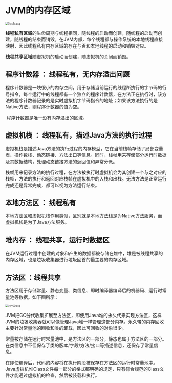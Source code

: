 # JVM的内存区域

<img src="https://s.im5i.com/2021/04/15/Gwa4q.png" alt="Gwa4q.png" style="zoom: 50%;" />

​	**线程私有区域**的生命周期与线程相同，随线程的启动而创建，随线程的启动而创建，随线程的结束而销毁。在JVM内部，每个线程都与操作系统的本地线程直接映射，因此线程私有内存区域的存在与否和本地线程的启动和销毁对应。

​	**线程共享区域**随虚拟机的启动而创建，随虚拟机的关闭而销毁。

##  程序计数器 ： 线程私有，无内存溢出问题

​		程序计数器是一块很小的内存空间，用于存储当前运行的线程所执行的字节码的行号指令，每个运行中的线程都有一个独立的程序计数器，在方法正在执行时，该方法的程序计数器记录的是实时虚拟机字节码指令的地址；如果该方法执行的是Native方法，则程序计数器的值为空。

​		程序计数器是唯一没有内存溢出的区域。

## 虚拟机栈 ： 线程私有，描述Java方法的执行过程

​		虚拟机栈是描述Java方法的执行过程的内存模型，它在当前栈帧存储了局部变量表、操作数栈、动态链接、方法出口等信息。同时，栈帧用来存储部分运行时数据及其数据结构，处理动态链接方法的返回值和异常分派。

​		栈帧用来记录方法的执行过程，在方法被执行时虚拟机会为其创建一个与之对应的栈帧，方法的执行和返回对应栈帧在虚拟机中的入栈和出栈。无法方法是正常运行完成还是异常完成，都可以视为方法运行结束。

## 本地方法区 ： 线程私有

​		本地方法区和虚拟机栈作用类似，区别就是本地方法栈是为Native方法服务，而虚拟机栈是为了Java方法服务。

## 堆内存 ： 线程共享，运行时数据区

​		在JVM运行过程中创建的对象和产生的数据都被存储在堆中，堆是被线程共享的内存区域，也是垃圾收集器进行垃圾回首的最主要的内存区域。

## 方法区 ：线程共享

​		方法区用于存储常量、静态变量、类信息、即时编译器编译后的机器码、运行时常量池等数据。如下图所示：

<img src="https://s.im5i.com/2021/04/15/Gwy0D.png" alt="Gwy0D.png" style="zoom: 50%;" />

​		JVM把GC分代收集扩展至方法区，即使用Java堆的永久代来实现方法区，这样JVM的垃圾收集器就可以像管理Java堆一样管理这部分内存。永久带的内存回收主要针对常量池的回收和类的卸载，因此可回收的对象很少。

​		常量被存储在运行时常量池中，是方法区的一部分。静态也属于方法区的一部分。在类信息中不但保存了类的版本/字段/方法/接口等描述信息，还保存了常量信息。

​		在即使编译后，代码的内容将在执行阶段被保存在方法区的运行时常量池中。Java虚拟机堆Class文件每一部分的格式都明确的规定，只有符合规范的Class文件才能通过虚拟机的检查，然后被装载和执行。

